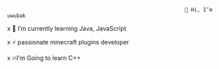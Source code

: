                                                               👋 Hi, I’m uwubak

x 🌱 I’m currently learning Java, JavaScript

x ⚡ passionate minecraft plugins developer

x 🔥I'm Going to learn C++

<!--
**uwubak6/uwubak6** is a ✨ _special_ ✨ repository because its `README.md` (this file) appears on your GitHub profile.

Here are some ideas to get you started:

- 🔭 I’m currently working on ...
- 🌱 I’m currently learning ...
- 👯 I’m looking to collaborate on ...
- 🤔 I’m looking for help with ...
- 💬 Ask me about ...
- 📫 How to reach me: ...
- 😄 Pronouns: ...
- ⚡ Fun fact: ...
-->
